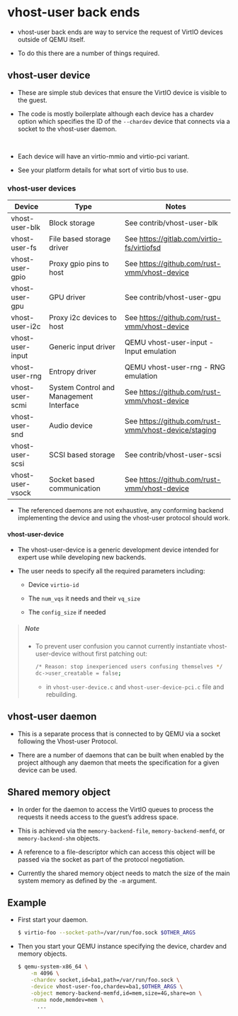 # vhost-user back ends

- vhost-user back ends are way to service the request of VirtIO devices outside of QEMU itself.

- To do this there are a number of things required.

## vhost-user device

- These are simple stub devices that ensure the VirtIO device is visible to the guest.

- The code is mostly boilerplate although each device has a chardev option which specifies the ID of the `--chardev` device that connects via a socket to the vhost-user daemon.

<br>

- Each device will have an virtio-mmio and virtio-pci variant.

- See your platform details for what sort of virtio bus to use.

### vhost-user devices

|Device|Type|Notes|
|-|-|-|
|vhost-user-blk|Block storage|See contrib/vhost-user-blk|
|vhost-user-fs|File based storage driver|See https://gitlab.com/virtio-fs/virtiofsd|
|vhost-user-gpio|Proxy gpio pins to host|See https://github.com/rust-vmm/vhost-device|
|vhost-user-gpu|GPU driver|See contrib/vhost-user-gpu|
|vhost-user-i2c|Proxy i2c devices to host|See https://github.com/rust-vmm/vhost-device|
|vhost-user-input|Generic input driver|QEMU vhost-user-input - Input emulation|
|vhost-user-rng|Entropy driver|QEMU vhost-user-rng - RNG emulation|
|vhost-user-scmi|System Control and Management Interface|See https://github.com/rust-vmm/vhost-device|
|vhost-user-snd|Audio device|See https://github.com/rust-vmm/vhost-device/staging|
|vhost-user-scsi|SCSI based storage|See contrib/vhost-user-scsi|
|vhost-user-vsock|Socket based communication|See https://github.com/rust-vmm/vhost-device|

- The referenced daemons are not exhaustive, any conforming backend implementing the device and using the vhost-user protocol should work.

#### vhost-user-device

- The vhost-user-device is a generic development device intended for expert use while developing new backends.

- The user needs to specify all the required parameters including:

    - Device `virtio-id`

    - The `num_vqs` it needs and their `vq_size`

    - The `config_size` if needed

> ##### Note
>
> - To prevent user confusion you cannot currently instantiate vhost-user-device without first patching out:
>
>   ```sh
>   /* Reason: stop inexperienced users confusing themselves */
>   dc->user_creatable = false;
>   ```
>
>   - in `vhost-user-device.c` and `vhost-user-device-pci.c` file and rebuilding.

## vhost-user daemon

- This is a separate process that is connected to by QEMU via a socket following the Vhost-user Protocol.

- There are a number of daemons that can be built when enabled by the project although any daemon that meets the specification for a given device can be used.

## Shared memory object

- In order for the daemon to access the VirtIO queues to process the requests it needs access to the guest’s address space.

- This is achieved via the `memory-backend-file`, `memory-backend-memfd`, or `memory-backend-shm` objects.

- A reference to a file-descriptor which can access this object will be passed via the socket as part of the protocol negotiation.

- Currently the shared memory object needs to match the size of the main system memory as defined by the `-m` argument.

## Example

- First start your daemon.

    ```sh
    $ virtio-foo --socket-path=/var/run/foo.sock $OTHER_ARGS
    ```

- Then you start your QEMU instance specifying the device, chardev and memory objects.

    ```sh
    $ qemu-system-x86_64 \
        -m 4096 \
        -chardev socket,id=ba1,path=/var/run/foo.sock \
        -device vhost-user-foo,chardev=ba1,$OTHER_ARGS \
        -object memory-backend-memfd,id=mem,size=4G,share=on \
        -numa node,memdev=mem \
          ...
    ```
